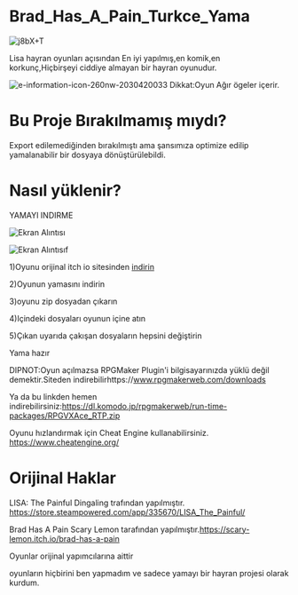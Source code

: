 # Brad_Has_A_Pain_Turkce_Yama

![j8bX+T](https://github.com/BeytullahEvmek/Brad_Has_A_Pain_Turkce_Yama/assets/130393344/e8c87dab-c75c-44e7-b8e0-92137d080a66)

Lisa hayran oyunları açısından En iyi yapılmış,en komik,en korkunç,Hiçbirşeyi ciddiye almayan bir hayran oyunudur.

![e-information-icon-260nw-2030420033](https://github.com/BeytullahEvmek/Brad_Has_A_Pain_Turkce_Yama/assets/130393344/bb01ee9c-c18b-4ecc-888d-51bcbe610893)
Dikkat:Oyun Ağır ögeler içerir.
# Bu Proje Bırakılmamış mıydı?
Export edilemediğinden bırakılmıştı ama şansımıza optimize edilip yamalanabilir bir dosyaya dönüştürülebildi.
# Nasıl yüklenir?

YAMAYI INDIRME

![Ekran Alıntısı](https://github.com/BeytullahEvmek/Lisa-the-Hopeful-Turkce-yama/assets/130393344/23541f5b-bb8b-46f2-921f-f2d2cd2b3f61)

![Ekran Alıntısıf](https://github.com/BeytullahEvmek/Lisa-the-Hopeful-Turkce-yama/assets/130393344/ba4e91fa-3b42-4592-baaa-b510b7d7d408)


1)Oyunu orijinal itch io sitesinden [indirin]([https://scary-lemon.itch.io/brad-has-a-pain])

2)Oyunun yamasını indirin

3)oyunu zip dosyadan çıkarın

4)Içindeki dosyaları oyunun içine atın

5)Çıkan uyarıda çakışan dosyaların hepsini değiştirin

Yama hazır

DIPNOT:Oyun açılmazsa RPGMaker Plugin'i bilgisayarınızda yüklü değil demektir.Siteden indirebilirhttps://www.rpgmakerweb.com/downloads

Ya da bu linkden hemen indirebilirsiniz:https://dl.komodo.jp/rpgmakerweb/run-time-packages/RPGVXAce_RTP.zip

Oyunu hızlandırmak için Cheat Engine kullanabilirsiniz. https://www.cheatengine.org/

# Orijinal Haklar
LISA: The Painful Dingaling trafından yapılmıştır.                               https://store.steampowered.com/app/335670/LISA_The_Painful/

Brad Has A Pain Scary Lemon tarafından yapılmıştır.https://scary-lemon.itch.io/brad-has-a-pain

Oyunlar orijinal yapımcılarına aittir                                          

oyunların hiçbirini ben yapmadım ve sadece yamayı bir hayran projesi olarak kurdum. 
